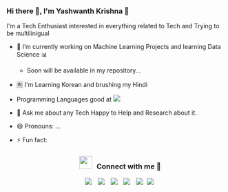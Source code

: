### Hi there 👋, I'm Yashwanth Krishna 🧑
  
  I'm a Tech Enthusiast interested in everything related to Tech and Trying to be multilinigual
  
- 🔭 I’m currently working on Machine Learning Projects and learning Data Science 📊
    -   Soon will be available in my repository...
- 🈶 I'm Learning Korean and brushing my Hindi
- Programming Languages good at
  <img src="https://media.giphy.com/media/3gII5EPW1zeplHDfbZ/giphy.gif">
   
- 💬 Ask me about any Tech Happy to Help and Research about it.
- 😄 Pronouns: ...
- ⚡ Fun fact: 
   
   <h3 align="center" > <img src="https://media.giphy.com/media/iY8CRBdQXODJSCERIr/giphy.gif" width="30" height="30" style="margin-right: 10px;">Connect with me 🤝 </h3>

<p align="center">

 <div align="center"  class="icons-social" style="margin-left: 10px;">
        <a style="margin-left: 10px;"  target="_blank" href="https://www.linkedin.com/in/yashwanthkrishnab/">
			<img src="https://img.icons8.com/doodle/40/000000/linkedin--v2.png"></a>
        <a style="margin-left: 10px;" target="_blank" href="https://github.com/YashwanthKrishnaB">
		<img src="https://img.icons8.com/doodle/40/000000/github--v1.png"></a>
        <a style="margin-left: 10px;" target="_blank" href="https://www.instagram.com/yash__krishna/">
			<img src="https://img.icons8.com/doodle/40/000000/instagram-new--v2.png"></a>
		<a style="margin-left: 10px;" target="_blank" href="https://twitter.com/yashwan84676111">
			<img src="https://img.icons8.com/doodle/1x/twitter-squared--v2.png" ></a>
		<a style="margin-left: 10px;" target="_blank" href="https://www.youtube.com/channel/UCBt5dQwVAkiQk6nX7lLC4dQ?view_as=subscriber">
				<img src="https://img.icons8.com/doodle/1x/youtube--v2.png" ></a>
		<a style="margin-left: 5px;" target="_blank" href="https://github.com/YashwanthKrishnaB/YashwanthKrishnaB/blob/main/resume.pdf">
					<img src="https://img.icons8.com/plasticine/0.5x/resume.png" ></a>
      </div>

</p>


